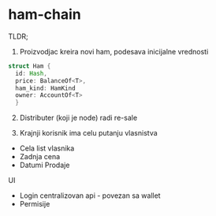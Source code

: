 # ham-chain

TLDR;
1. Proizvodjac kreira novi ham, podesava inicijalne vrednosti
```rust
struct Ham {
  id: Hash,
  price: BalanceOf<T>,
  ham_kind: HamKind
  owner: AccountOf<T>
  }
```

2. Distributer (koji je node) radi re-sale

3. Krajnji korisnik ima celu putanju vlasnistva
- Cela list vlasnika
- Zadnja cena
- Datumi Prodaje


UI

- Login centralizovan api - povezan sa wallet
- Permisije
